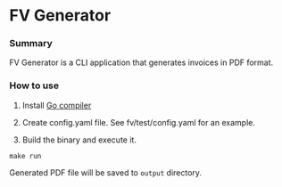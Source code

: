 # FV Generator

### Summary

FV Generator is a CLI application that generates invoices in PDF format.

### How to use

1. Install [Go compiler](https://go.dev/dl/)

2. Create config.yaml file. See fv/test/config.yaml for an example.

3. Build the binary and execute it.

```
make run
```

Generated PDF file will be saved to `output` directory.
